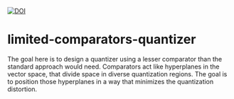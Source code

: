 [![DOI](https://zenodo.org/badge/199774457.svg)](https://zenodo.org/badge/latestdoi/199774457)

# limited-comparators-quantizer
The goal here is to design a quantizer using a lesser comparator than the standard approach would need. Comparators act like hyperplanes in the vector space, that divide space in diverse quantization regions. The goal is to position those hyperplanes in a way that minimizes the quantization distortion.
